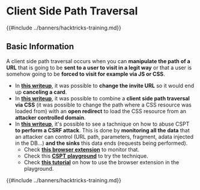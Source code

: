 # Client Side Path Traversal

{{#include ../banners/hacktricks-training.md}}

## Basic Information

A client side path traversal occurs when you can **manipulate the path of a URL** that is going to be **sent to a user to visit in a legit way** or that a user is somehow going to be **forced to visit for example via JS or CSS**.

- In [**this writeup**](https://erasec.be/blog/client-side-path-manipulation/), it was possible to **change the invite URL** so it would end up **canceling a card**.
- In [**this writeup**](https://mr-medi.github.io/research/2022/11/04/practical-client-side-path-traversal-attacks.html), it was possible to combine a **client side path traversal via CSS** (it was possible to change the path where a CSS resource was loaded from) with an **open redirect** to load the CSS resource from an **attacker controlled domain**.
- In [**this writeup**](https://blog.doyensec.com/2024/07/02/cspt2csrf.html), it's possible to see a tachnique on how to abuse CSPT **to perform a CSRF attack**. This is done by **monitoring all the data** that an attacker can control (URL path, parameters, fragment, adata injected in the DB...) **and the sinks** this data ends (requests being performed).
  - Check [**this browser extension**](https://addons.mozilla.org/en-US/firefox/addon/eval-villain/) to monitor that.
  - Check this [**CSPT playground**](https://github.com/doyensec/CSPTPlayground) to try the technique.
  - Check [**this tutorial**](https://blog.doyensec.com/2024/12/03/cspt-with-eval-villain.html) on how to use the browser extension in the playground.

{{#include ../banners/hacktricks-training.md}}

